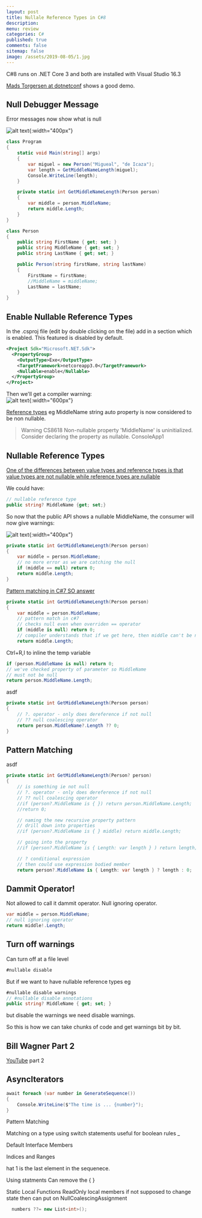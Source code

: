 ```yaml
---
layout: post
title: Nullale Reference Types in C#8
description: 
menu: review
categories: C# 
published: true 
comments: false     
sitemap: false
image: /assets/2019-08-05/1.jpg
---
```

C#8 runs on .NET Core 3 and both are installed with Visual Studio 16.3

[Mads Torgersen at dotnetconf](https://www.youtube.com/watch?v=TJiLhRPgyq4&list=PLReL099Y5nRd04p81Q7p5TtyjCrj9tz1t&index=3&t=0s) shows a good demo.

## Null Debugger Message

Error messages now show what is null

![alt text](/assets/2019-09-29/1.jpg "Shows where null actually is"){:width="400px"}

```cs
class Program
{
    static void Main(string[] args)
    {
        var miguel = new Person("Migueal", "de Icaza");
        var length = GetMiddleNameLength(miguel);
        Console.WriteLine(length);
    }

    private static int GetMiddleNameLength(Person person)
    {
        var middle = person.MiddleName;
        return middle.Length;
    }
}

class Person
{
    public string FirstName { get; set; }
    public string MiddleName { get; set; }
    public string LastName { get; set; }

    public Person(string firstName, string lastName)
    {
        FirstName = firstName;
        //MiddleName = middleName;
        LastName = lastName;
    }
}
```

## Enable Nullable Reference Types

In the .csproj file (edit by double clicking on the file) add in a <Nullable> section which is enabled. This featured is disabled by default.

```xml
<Project Sdk="Microsoft.NET.Sdk">
  <PropertyGroup>
    <OutputType>Exe</OutputType>
    <TargetFramework>netcoreapp3.0</TargetFramework>
    <Nullable>enable</Nullable>
  </PropertyGroup>
</Project>
```

Then we'll get a compiler warning:  
![alt text](/assets/2019-09-29/2.jpg ""){:width="600px"}

[Reference types](/2019/01/17/Value-Types-and-Reference-Types) eg MiddleName string auto property is now considered to be non nullable.

> Warning CS8618 Non-nullable property 'MiddleName' is uninitialized. Consider declaring the property as nullable.	ConsoleApp1	

## Nullable Reference Types

[One of the differences between value types and reference types is that value types are not nullable while reference types are nullable](https://www.telerik.com/blogs/c-8-nullable-references)

We could have:

```cs
// nullable reference type
public string? MiddleName {get; set;}
```

So now that the public API shows a nullable MiddleName, the consumer will now give warnings:

![alt text](/assets/2019-09-29/3.jpg "Dereference of possible null reference"){:width="400px"}

```cs
private static int GetMiddleNameLength(Person person)
{
    var middle = person.MiddleName;
    // no more error as we are catching the null
    if (middle == null) return 0;
    return middle.Length;
}
```

[Pattern matching in C#7 SO answer](https://stackoverflow.com/a/43295208/26086)

```cs
private static int GetMiddleNameLength(Person person)
{
    var middle = person.MiddleName;
    // pattern match in c#7
    // checks null even when overriden == operator
    if (middle is null) return 0;
    // compiler understands that if we get here, then middle can't be null (flow analysis of code)
    return middle.Length;
```

Ctrl+R,I to inline the temp variable

```cs
if (person.MiddleName is null) return 0;
// we've checked property of parameter so MiddleName
// must not be null
return person.MiddleName.Length;
```
asdf

```cs
private static int GetMiddleNameLength(Person person)
{
    // ?. operator - only does dereference if not null
    // ?? null coalescing operator
    return person.MiddleName?.Length ?? 0;
}
```

## Pattern Matching

asdf

```cs
private static int GetMiddleNameLength(Person? person)
{
    // is something ie not null
    // ?. operator - only does dereference if not null
    // ?? null coalescing operator
    //if (person?.MiddleName is { }) return person.MiddleName.Length;
    //return 0;

    // naming the new recursive property pattern
    // drill down into properties
    //if (person?.MiddleName is { } middle) return middle.Length;

    // going into the property
    //if (person?.MiddleName is { Length: var length } ) return length;

    // ? conditional expression
    // then could use expression bodied member
    return person?.MiddleName is { Length: var length } ? length : 0;
```

## Dammit Operator!

Not allowed to call it dammit operator. Null ignoring operator.

```cs
var middle = person.MiddleName;
// null ignoring operator
return middle!.Length;
```

## Turn off warnings

Can turn off at a file level

```cs
#nullable disable
```

But if we want to have nullable reference types eg

```cs
#nullable disable warnings
// #nullable disable annotations
public string? MiddleName { get; set; }
```

but disable the warnings we need disable warnings.

So this is how we can take chunks of code and get warnings bit by bit.

## Bill Wagner Part 2

[YouTube](
https://www.youtube.com/watch?v=fhf8N4004u0&list=PLReL099Y5nRd04p81Q7p5TtyjCrj9tz1t&index=5&t=11s) part 2

## AsyncIterators

```cs
await foreach (var number in GenerateSequence())
{
    Console.WriteLine($"The time is ... {number}");
}

```

Pattern Matching

Matching on a type
using switch statements
  useful for boolean rules _

Default Interface Members

Indices and Ranges

hat 1 is the last element in the sequenece.

Using statments
Can remove the { }

Static Local Functions
ReadOnly local members
  if not supposed to change state then can put on
NullCoalescingAssignment

```cs
  numbers ??= new List<int>();
```
